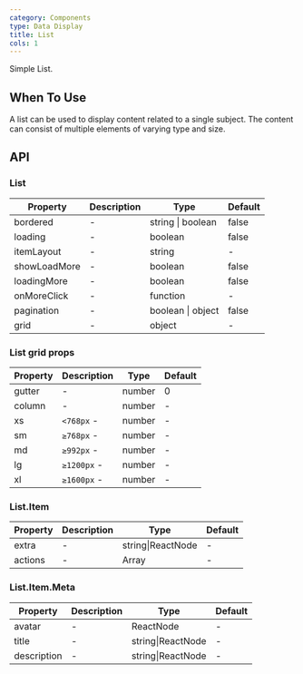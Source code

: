 ```yaml
---
category: Components
type: Data Display
title: List 
cols: 1
---
```


Simple List.

## When To Use

A list can be used to display content related to a single subject. The content can consist of multiple elements of varying type and size.

## API

### List

| Property     | Description           | Type     | Default       |
|----------|----------------|----------|--------------|
| bordered | - | string \| boolean   |  false  |
| loading | -| boolean   |  false  |
| itemLayout | - | string |  -  |
| showLoadMore    | -| boolean   |  false  |
| loadingMore  | - | boolean   |  false  |
| onMoreClick    | -| function   | - |
| pagination | - | boolean \| object   |  false  |
| grid | - | object   |  -  |

### List grid props
| Property     | Description           | Type     | Default       |
---------|-------------|------|---------
| gutter | - | number | 0 |
| column | - | number | - |
| xs | `<768px` - | number   |  -  |
| sm | `≥768px` - | number   |  -  |
| md | `≥992px` - | number   |  -  |
| lg | `≥1200px` - | number   |  -  |
| xl | `≥1600px` - | number   |  -  |

### List.Item

| Property     | Description           | Type     | Default       |
---------|-------------|------|---------
| extra | - | string\|ReactNode |  -  |
| actions | - | Array<ReactNode> |  -  |

### List.Item.Meta

| Property     | Description           | Type     | Default       |
---------|-------------|------|---------
| avatar | - | ReactNode |  -  |
| title | - | string\|ReactNode |  -  |
| description | - | string\|ReactNode |  -  |
